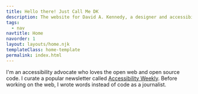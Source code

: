 ```yaml
---
title: Hello there! Just Call Me DK
description: The website for David A. Kennedy, a designer and accessibility advocate.
tags:
  - nav
navtitle: Home
navorder: 1
layout: layouts/home.njk
templateClass: home-template
permalink: index.html
---
```


I'm an accessibility advocate who loves the open web and open source code. I curate a popular newsletter called [Accessibility Weekly](https://a11yweekly.com/). Before working on the web, I wrote words instead of code as a journalist.

